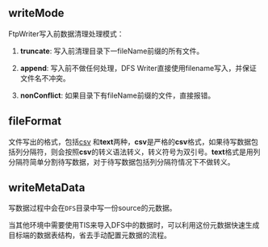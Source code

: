 ## writeMode

 FtpWriter写入前数据清理处理模式： 
 
 1. **truncate**:  写入前清理目录下一fileName前缀的所有文件。
 
 2. **append**: 写入前不做任何处理，DFS Writer直接使用filename写入，并保证文件名不冲突。
  
 3. **nonConflict**: 如果目录下有fileName前缀的文件，直接报错。
 
## fileFormat

 文件写出的格式，包括[csv](http://zh.wikipedia.org/wiki/%E9%80%97%E5%8F%B7%E5%88%86%E9%9A%94%E5%80%BC) 和**text**两种，**csv**是严格的**csv**格式，如果待写数据包括列分隔符，则会按照**csv**的转义语法转义，转义符号为双引号。**text**格式是用列分隔符简单分割待写数据，对于待写数据包括列分隔符情况下不做转义。
 
## writeMetaData
 
 写数据过程中会在`DFS`目录中写一份source的元数据。
 
 当其他环境中需要使用TIS来导入DFS中的数据时，可以利用这份元数据快速生成目标端的数据表结构，省去手动配置元数据的流程。
 
 

    

